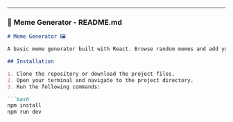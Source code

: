 
---

### 📄 **Meme Generator - README.md**

```markdown
# Meme Generator 🖼️

A basic meme generator built with React. Browse random memes and add your own custom top and bottom text.

## Installation

1. Clone the repository or download the project files.
2. Open your terminal and navigate to the project directory.
3. Run the following commands:

```bash
npm install
npm run dev
